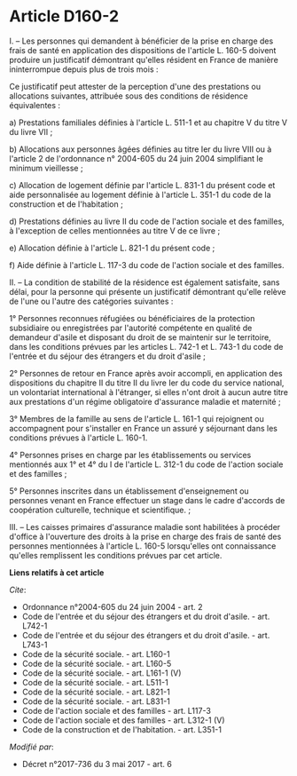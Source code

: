 # Article D160-2

I. – Les personnes qui demandent à bénéficier de la prise en charge des frais de santé en application des dispositions de
l'article L. 160-5 doivent produire un justificatif démontrant qu'elles résident en France de manière ininterrompue depuis
plus de trois mois : 

Ce justificatif peut attester de la perception d'une des prestations ou allocations suivantes, attribuée sous des conditions
de résidence équivalentes : 

a) Prestations familiales définies à l'article L. 511-1 et au chapitre V du titre V du livre VII ; 

b) Allocations aux personnes âgées définies au titre Ier du livre VIII ou à l'article 2 de l'ordonnance n° 2004-605 du 24
juin 2004 simplifiant le minimum vieillesse ; 

c) Allocation de logement définie par l'article L. 831-1 du présent code et aide personnalisée au logement définie à
l'article L. 351-1 du code de la construction et de l'habitation ; 

d) Prestations définies au livre II du code de l'action sociale et des familles, à l'exception de celles mentionnées au titre
V de ce livre ; 

e) Allocation définie à l'article L. 821-1 du présent code ; 

f) Aide définie à l'article L. 117-3 du code de l'action sociale et des familles. 

II. – La condition de stabilité de la résidence est également satisfaite, sans délai, pour la personne qui présente un
justificatif démontrant qu'elle relève de l'une ou l'autre des catégories suivantes : 

1° Personnes reconnues réfugiées ou bénéficiaires de la protection subsidiaire ou enregistrées par l'autorité compétente en
qualité de demandeur d'asile et disposant du droit de se maintenir sur le territoire, dans les conditions prévues par les
articles L. 742-1 et L. 743-1 du code de l'entrée et du séjour des étrangers et du droit d'asile ; 

2° Personnes de retour en France après avoir accompli, en application des dispositions du chapitre II du titre II du livre
Ier du code du service national, un volontariat international à l'étranger, si elles n'ont droit à aucun autre titre aux
prestations d'un régime obligatoire d'assurance maladie et maternité ; 

3° Membres de la famille au sens de l'article L. 161-1 qui rejoignent ou accompagnent pour s'installer en France un assuré y
séjournant dans les conditions prévues à l'article L. 160-1.

4° Personnes prises en charge par les établissements ou services mentionnés aux 1° et 4° du I de l'article L. 312-1 du code
de l'action sociale et des familles ; 

5° Personnes inscrites dans un établissement d'enseignement ou personnes venant en France effectuer un stage dans le cadre
d'accords de coopération culturelle, technique et scientifique. ; 

III. – Les caisses primaires d'assurance maladie sont habilitées à procéder d'office à l'ouverture des droits à la prise en
charge des frais de santé des personnes mentionnées à l'article L. 160-5 lorsqu'elles ont connaissance qu'elles remplissent
les conditions prévues par cet article.

**Liens relatifs à cet article**

_Cite_:

  - Ordonnance n°2004-605 du 24 juin 2004 - art. 2
  - Code de l'entrée et du séjour des étrangers et du droit d'asile. - art. L742-1
  - Code de l'entrée et du séjour des étrangers et du droit d'asile. - art. L743-1
  - Code de la sécurité sociale. - art. L160-1
  - Code de la sécurité sociale. - art. L160-5
  - Code de la sécurité sociale. - art. L161-1 (V)
  - Code de la sécurité sociale. - art. L511-1
  - Code de la sécurité sociale. - art. L821-1
  - Code de la sécurité sociale. - art. L831-1
  - Code de l'action sociale et des familles - art. L117-3
  - Code de l'action sociale et des familles - art. L312-1 (V)
  - Code de la construction et de l'habitation. - art. L351-1

_Modifié par_:

  - Décret n°2017-736 du 3 mai 2017 - art. 6
